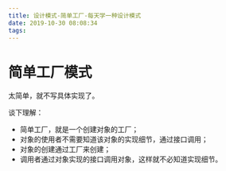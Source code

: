 ```yaml
---
title: 设计模式-简单工厂-每天学一种设计模式
date: 2019-10-30 08:08:34
tags:
---
```


# 简单工厂模式

太简单，就不写具体实现了。

<!-- more -->

谈下理解：

* 简单工厂，就是一个创建对象的工厂；
* 对象的使用者不需要知道该对象的实现细节，通过接口调用；
* 对象的创建通过工厂来创建；
* 调用者通过对象实现的接口调用对象，这样就不必知道实现细节。
